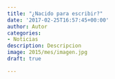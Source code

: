 ```yaml
---
title: "¿Nacido para escribir?"
date: '2017-02-25T16:57:45+00:00'
author: Autor
categories:
- Noticias
description: Descripcion
image: 2015/mes/imagen.jpg
draft: true

---
```

